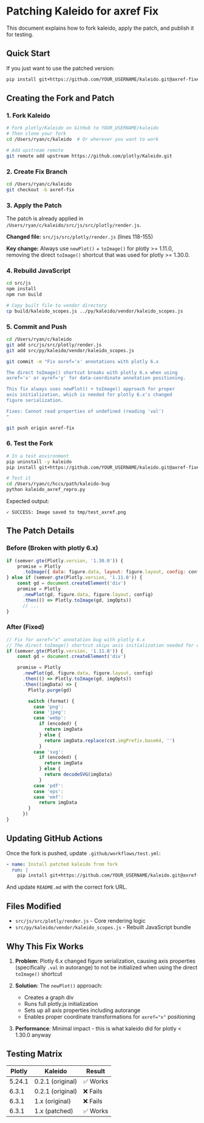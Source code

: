 # Patching Kaleido for axref Fix

This document explains how to fork kaleido, apply the patch, and publish it for testing.

## Quick Start

If you just want to use the patched version:

```bash
pip install git+https://github.com/YOUR_USERNAME/kaleido.git@axref-fix#subdirectory=src/py
```

## Creating the Fork and Patch

### 1. Fork Kaleido

```bash
# Fork plotly/Kaleido on GitHub to YOUR_USERNAME/kaleido
# Then clone your fork
cd /Users/ryan/c/kaleido  # Or wherever you want to work

# Add upstream remote
git remote add upstream https://github.com/plotly/Kaleido.git
```

### 2. Create Fix Branch

```bash
cd /Users/ryan/c/kaleido
git checkout -b axref-fix
```

### 3. Apply the Patch

The patch is already applied in `/Users/ryan/c/kaleido/src/js/src/plotly/render.js`.

**Changed file:** `src/js/src/plotly/render.js` (lines 118-155)

**Key change:** Always use `newPlot()` + `toImage()` for plotly >= 1.11.0, removing the direct `toImage()` shortcut that was used for plotly >= 1.30.0.

### 4. Rebuild JavaScript

```bash
cd src/js
npm install
npm run build

# Copy built file to vendor directory
cp build/kaleido_scopes.js ../py/kaleido/vendor/kaleido_scopes.js
```

### 5. Commit and Push

```bash
cd /Users/ryan/c/kaleido
git add src/js/src/plotly/render.js
git add src/py/kaleido/vendor/kaleido_scopes.js

git commit -m "Fix axref='x' annotations with plotly 6.x

The direct toImage() shortcut breaks with plotly 6.x when using
axref='x' or ayref='y' for data-coordinate annotation positioning.

This fix always uses newPlot() + toImage() approach for proper
axis initialization, which is needed for plotly 6.x's changed
figure serialization.

Fixes: Cannot read properties of undefined (reading 'val')
"

git push origin axref-fix
```

### 6. Test the Fork

```bash
# In a test environment
pip uninstall -y kaleido
pip install git+https://github.com/YOUR_USERNAME/kaleido.git@axref-fix#subdirectory=src/py

# Test it
cd /Users/ryan/c/hccs/path/kaleido-bug
python kaleido_axref_repro.py
```

Expected output:
```
✓ SUCCESS: Image saved to tmp/test_axref.png
```

## The Patch Details

### Before (Broken with plotly 6.x)

```javascript
if (semver.gte(Plotly.version, '1.30.0')) {
    promise = Plotly
      .toImage({ data: figure.data, layout: figure.layout, config: config }, imgOpts)
} else if (semver.gte(Plotly.version, '1.11.0')) {
    const gd = document.createElement('div')
    promise = Plotly
      .newPlot(gd, figure.data, figure.layout, config)
      .then(() => Plotly.toImage(gd, imgOpts))
      // ...
}
```

### After (Fixed)

```javascript
// Fix for axref="x" annotation bug with plotly 6.x
// The direct toImage() shortcut skips axis initialization needed for data-coordinate arrow positioning
if (semver.gte(Plotly.version, '1.11.0')) {
    const gd = document.createElement('div')

    promise = Plotly
      .newPlot(gd, figure.data, figure.layout, config)
      .then(() => Plotly.toImage(gd, imgOpts))
      .then((imgData) => {
        Plotly.purge(gd)

        switch (format) {
          case 'png':
          case 'jpeg':
          case 'webp':
            if (encoded) {
              return imgData
            } else {
              return imgData.replace(cst.imgPrefix.base64, '')
            }
          case 'svg':
            if (encoded) {
              return imgData
            } else {
              return decodeSVG(imgData)
            }
          case 'pdf':
          case 'eps':
          case 'emf':
            return imgData
        }
      })
}
```

## Updating GitHub Actions

Once the fork is pushed, update `.github/workflows/test.yml`:

```yaml
- name: Install patched kaleido from fork
  run: |
    pip install git+https://github.com/YOUR_USERNAME/kaleido.git@axref-fix#subdirectory=src/py
```

And update `README.md` with the correct fork URL.

## Files Modified

- `src/js/src/plotly/render.js` - Core rendering logic
- `src/py/kaleido/vendor/kaleido_scopes.js` - Rebuilt JavaScript bundle

## Why This Fix Works

1. **Problem**: Plotly 6.x changed figure serialization, causing axis properties (specifically `.val` in autorange) to not be initialized when using the direct `toImage()` shortcut

2. **Solution**: The `newPlot()` approach:
   - Creates a graph div
   - Runs full plotly.js initialization
   - Sets up all axis properties including autorange
   - Enables proper coordinate transformations for `axref="x"` positioning

3. **Performance**: Minimal impact - this is what kaleido did for plotly < 1.30.0 anyway

## Testing Matrix

| Plotly | Kaleido | Result |
|--------|---------|--------|
| 5.24.1 | 0.2.1 (original) | ✅ Works |
| 6.3.1 | 0.2.1 (original) | ❌ Fails |
| 6.3.1 | 1.x (original) | ❌ Fails |
| 6.3.1 | 1.x (patched) | ✅ Works |
